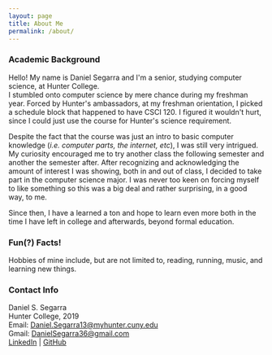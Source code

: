 ```yaml
---
layout: page
title: About Me
permalink: /about/
---
```


### Academic Background

Hello! My name is Daniel Segarra and I'm a senior, studying computer science, at Hunter College.  
I stumbled onto computer science by mere chance during my freshman year. Forced by Hunter's ambassadors, at my freshman orientation, I picked a schedule block that happened to have CSCI 120. I figured it wouldn't hurt, since I could just use the course for Hunter's science requirement.

Despite the fact that the course was just an intro to basic computer knowledge (_i.e. computer parts, the internet, etc_), I was still very intrigued. My curiosity encouraged me to try another class the following semester and another the semester after. After recognizing and acknowledging the amount of interest I was showing, both in and out of class, I decided to take part in the computer science major. I was never too keen on forcing myself to like something so this was a big deal and rather surprising, in a good way, to me.

Since then, I have a learned a ton and hope to learn even more both in the time I have left in college and afterwards, beyond formal education.

### Fun(?) Facts!

Hobbies of mine include, but are not limited to, reading, running, music, and learning new things.

### Contact Info

Daniel S. Segarra  
Hunter College, 2019  
Email: [Daniel.Segarra13@myhunter.cuny.edu](mailto:Daniel.Segarra13@myhunter.cuny.edu)  
Gmail: [DanielSegarra36@gmail.com](mailto:DanielSegarra36@gmail.com)  
[LinkedIn](https://www.linkedin.com/in/danielsegarra36/) | [GitHub](https://github.com/DanieSegarra36)
